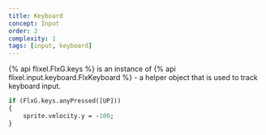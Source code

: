 ```yaml
---
title: Keyboard
concept: Input
order: 2
complexity: 1
tags: [input, keyboard]
---
```

{% api flixel.FlxG.keys %} is an instance of {% api flixel.input.keyboard.FlxKeyboard %} - a helper object that is used to track keyboard input.


```haxe
if (FlxG.keys.anyPressed([UP]))
{
	sprite.velocity.y = -100;
}
```
